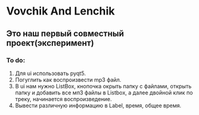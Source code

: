 Vovchik And Lenchik
================
Это наш первый совместный проект(эксперимент)
-------------------------------

### To do:
1. Для ui использовать pyqt5.
2. Погуглить как воспроизвести mp3 файл.
3. В ui нам нужно ListBox, кнопочка окрыть папку с файлами, открыть папку и добавить все мп3 файлы в Listbox, а далее двойной клик по треку, начинается воспроизведение.
4. Вывести различную информацию в Label, время, общее время.
